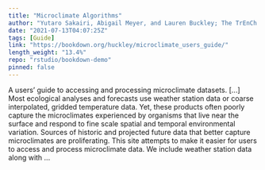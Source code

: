 ```yaml
---
title: "Microclimate Algorithms"
author: "Yutaro Sakairi, Abigail Meyer, and Lauren Buckley; The TrEnCh Project, University of Washington"
date: "2021-07-13T04:07:25Z"
tags: [Guide]
link: "https://bookdown.org/huckley/microclimate_users_guide/"
length_weight: "13.4%"
repo: "rstudio/bookdown-demo"
pinned: false
---
```


A users’ guide to accessing and processing microclimate datasets. [...] Most ecological analyses and forecasts use weather station data or coarse interpolated, gridded temperature data. Yet, these products often poorly capture the microclimates experienced by organisms that live near the surface and respond to fine scale spatial and temporal environmental variation. Sources of historic and projected future data that better capture microclimates are proliferating. This site attempts to make it easier for users to access and process microclimate data. We include weather station data along with ...
